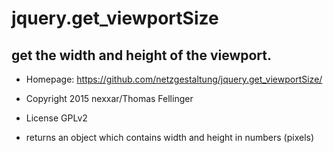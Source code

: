 # jquery.get_viewportSize
## get the width and height of the viewport.

* Homepage: https://github.com/netzgestaltung/jquery.get_viewportSize/

* Copyright 2015 nexxar/Thomas Fellinger

* License GPLv2

* returns an object which contains width and height in numbers (pixels)
